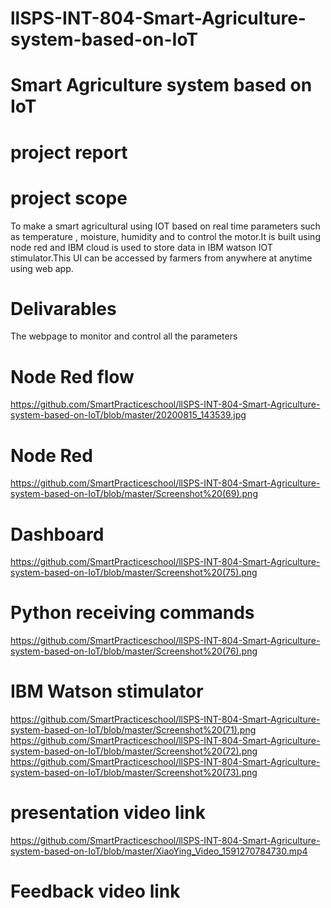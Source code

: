 # llSPS-INT-804-Smart-Agriculture-system-based-on-IoT
# Smart Agriculture system based on IoT
# project report
# project scope 
   To make a smart agricultural using IOT based on real time parameters such as temperature , moisture, humidity and to control the motor.It is built using node red and IBM cloud is used to store data in IBM  watson IOT stimulator.This UI can be accessed by farmers from anywhere at anytime using web app.
# Delivarables
   The webpage to monitor and control all the parameters
# Node Red flow
   https://github.com/SmartPracticeschool/llSPS-INT-804-Smart-Agriculture-system-based-on-IoT/blob/master/20200815_143539.jpg
#  Node Red 
   https://github.com/SmartPracticeschool/llSPS-INT-804-Smart-Agriculture-system-based-on-IoT/blob/master/Screenshot%20(69).png
# Dashboard
   https://github.com/SmartPracticeschool/llSPS-INT-804-Smart-Agriculture-system-based-on-IoT/blob/master/Screenshot%20(75).png
# Python receiving commands 
   https://github.com/SmartPracticeschool/llSPS-INT-804-Smart-Agriculture-system-based-on-IoT/blob/master/Screenshot%20(76).png
# IBM Watson stimulator 
   https://github.com/SmartPracticeschool/llSPS-INT-804-Smart-Agriculture-system-based-on-IoT/blob/master/Screenshot%20(71).png
   https://github.com/SmartPracticeschool/llSPS-INT-804-Smart-Agriculture-system-based-on-IoT/blob/master/Screenshot%20(72).png
   https://github.com/SmartPracticeschool/llSPS-INT-804-Smart-Agriculture-system-based-on-IoT/blob/master/Screenshot%20(73).png
# presentation video link
   https://github.com/SmartPracticeschool/llSPS-INT-804-Smart-Agriculture-system-based-on-IoT/blob/master/XiaoYing_Video_1591270784730.mp4
# Feedback video link

